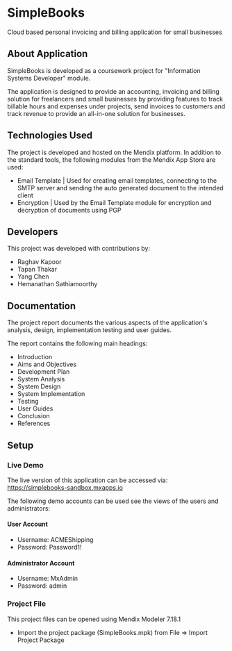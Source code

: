 # SimpleBooks
Cloud based personal invoicing and billing application for small businesses

## About Application

SimpleBooks is developed as a coursework project for "Information Systems Developer" module.

The application is designed to provide an accounting, invoicing and billing solution for freelancers and small businesses by providing features to track billable hours and expenses under projects, send invoices to customers and track revenue to provide an all-in-one solution for businesses.

## Technologies Used

The project is developed and hosted on the Mendix platform.
In addition to the standard tools, the following modules from the Mendix App Store are used:
* Email Template | Used for creating email templates, connecting to the SMTP server and sending the auto generated document to the intended client
* Encryption | Used by the Email Template module for encryption and decryption of documents using PGP

## Developers

This project was developed with contributions by:

* Raghav Kapoor
* Tapan Thakar
* Yang Chen
* Hemanathan Sathiamoorthy

## Documentation

The project report documents the various aspects of the application's analysis, design, implementation testing and user guides.

The report contains the following main headings:
* Introduction
* Aims and Objectives
* Development Plan
* System Analysis
* System Design
* System Implementation
* Testing
* User Guides
* Conclusion
* References

## Setup

### Live Demo
The live version of this application can be accessed via: https://simplebooks-sandbox.mxapps.io

The following demo accounts can be used see the views of the users and administrators:

#### User Account
* Username: ACMEShipping
* Password: Password1!

#### Administrator Account
* Username: MxAdmin
* Password: admin

### Project File
This project files can be opened using Mendix Modeler 7.18.1
* Import the project package (SimpleBooks.mpk) from File => Import Project Package
